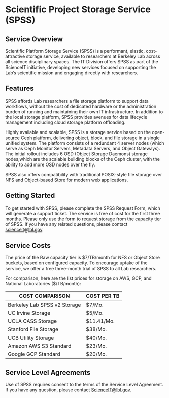 # Scientific Project Storage Service (SPSS)

## Service Overview

Scientific Platform Storage Service (SPSS) is a performant, elastic, cost-attractive storage service, available to researchers at Berkeley Lab across all science disciplinary spaces. The IT Division offers SPSS as part of the ScienceIT initiative, developing new services focused on supporting the Lab’s scientific mission and engaging directly with researchers.

## Features

SPSS affords Lab researchers a file storage platform to support data workflows, without the cost of dedicated hardware or the administration burden of running and maintaining their own IT infrastructure. In addition to the local storage platform, SPSS provides avenues for data lifecycle management including cloud storage platform offloading.

Highly available and scalable, SPSS is a storage service based on the open-source Ceph platform, delivering object, block, and file storage in a single unified system. The platform consists of a redundant 4 server nodes (which serve as Ceph Monitor Servers, Metadata Servers, and Object Gateways). The initial rollout includes 6 OSD (Object Storage Daemons) storage nodes,which are the scalable building blocks of the Ceph cluster, with the ability to add more OSD nodes over the fly. 

SPSS also offers compatibility with traditional POSIX-style file storage over NFS and Object-based Store for modern web applications. 

## Getting Started

To get started with SPSS, please complete the SPSS Request Form, which will generate a support ticket. The service is free of cost for the first three months. Please only use the form to request storage from the capacity tier of SPSS. If you have any related questions, please contact scienceit@lbl.gov.

## Service Costs

The price of the Raw capacity tier is $7/TB/month for NFS or Object Store buckets, based on configured capacity. To encourage uptake of the service, we offer a free three-month trial of SPSS to all Lab researchers.

For comparison, here are the list prices for storage on AWS, GCP, and National Laboratories ($/TB/month):

| COST COMPARISON |	COST PER TB |
| --------------- | ----------- |
| Berkeley Lab SPSS v2 Storage | $7/Mo. |
| UC Irvine Storage |	$5/Mo. |
| UCLA CASS Storage | $11.41/Mo. |
| Stanford File Storage |	$38/Mo. |
| UCB Utility Storage |	$40/Mo. |
| Amazon AWS S3 Standard | $23/Mo. |
| Google GCP Standard	| $20/Mo. |

## Service Level Agreements
Use of SPSS requires consent to the terms of the Service Level Agreement. If you have any question, please contact ScienceIT@lbl.gov.